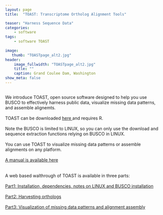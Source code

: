 ```yaml
---
layout: page
title:  "TOAST: Transcriptome Ortholog Alignment Tools"

teaser: "Harness Sequence Data"
categories:
    - software
tags:
    - software TOAST
    
image:
   thumb: "TOASTpage_alt2.jpg"
header:
    image_fullwidth: "TOASTpage_alt2.jpg"
    title: ""
    caption: Grand Coulee Dam, Washington 
show_meta: false    
---
```

<br>
We introduce TOAST, open source software designed to help you use BUSCO to effectively harness public data, visualize missing data patterns, and assemble alignemts. 
<br>
<br>
TOAST can be downloaded <a href='https://github.com/carolinafishes/TOAST'>  here </a>and requires R. 
<br>
<br>
Note the BUSCO is limited to LINUX, so you can only use the download and sequence extraction functions relying on BUSCO in LINUX. 
<br>
<br>
You can use TOAST to visualize missing data patterns or assemble alignments on any platform.  
<br>
<br> 
<a href="http://carolinafishes.github.io/images/TOAST_manual.pdf"><en>A manual is available here</en></a>
<br>
<br> 
<br> A web based walthrough of TOAST is available in three parts:
<br>
<br>
<a href='http://carolinafishes.github.io/software/TOAST_manual/'>Part1: Installation, dependencies, notes on LINUX and BUSCO installation</a>
<br>
<br>
<a href='http://carolinafishes.github.io/software/TOAST_manual2/'>Part2: Harvesting orthologs</a>
<br>
<br>
<a href='http://carolinafishes.github.io/software/TOAST_manual3/'>Part3: Visualization of missing data patterns and alignment assembly</a>
